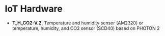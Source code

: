 # IoT Hardware

- **T_H_CO2-V.2.** Temperature and humidity sensor (AM2320) or temperature, humidity, and CO2 sensor (SCD40) based on PHOTON 2
